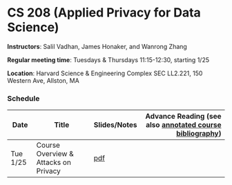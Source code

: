 # CS 208 (Applied Privacy for Data Science)

**Instructors**: Salil Vadhan, James Honaker, and Wanrong Zhang

**Regular meeting time**: Tuesdays & Thursdays 11:15-12:30, starting 1/25

**Location**: Harvard Science & Engineering Complex SEC LL2.221, 150 Western Ave, Allston, MA

### Schedule

| **Date**             | **Title**     | **Slides/Notes** | **Advance Reading** (see also [annotated course bibliography](files/cs208_annotated_bibliography.pdf))
|----------------------|---------------|------------------ |---------------------------------------------------------------------------------------------------:|
| Tue 1/25 | Course Overview & Attacks on Privacy |  [pdf](files/overview-reidentification.pdf) | |
